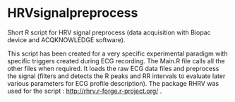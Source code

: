 # HRVsignalpreprocess
Short R script for HRV signal preprocess (data acquisition with Biopac device and ACQKNOWLEDGE software).

This script has been created for a very specific experimental paradigm with specific triggers created during ECG recording.
The Main.R file calls all the other files when required. 
It loads the raw ECG data files and preprocess the signal (filters and detects the R peaks and RR intervals to evaluate later various parameters for ECG profile description). The package RHRV was used for the script : http://rhrv.r-forge.r-project.org/ .
